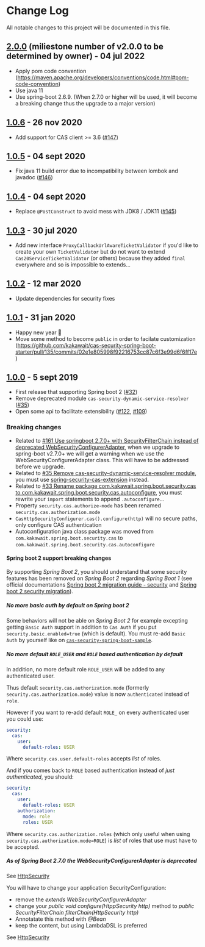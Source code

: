 # Change Log

All notable changes to this project will be documented in this file.

## [2.0.0](https://github.com/kakawait/cas-security-spring-boot-starter/milestones) (miliestone number of v2.0.0 to be determined by owner) - 04 jul 2022

- Apply pom code convention (https://maven.apache.org/developers/conventions/code.html#pom-code-convention)
- Use java 11
- Use spring-boot 2.6.9. (When 2.7.0 or higher will be used, it will become a breaking change thus the upgrade to a major version)

## [1.0.6](https://github.com/kakawait/cas-security-spring-boot-starter/milestone/28) - 26 nov 2020

- Add support for CAS client >= 3.6 ([#147](https://github.com/kakawait/cas-security-spring-boot-starter/issues/147))

## [1.0.5](https://github.com/kakawait/cas-security-spring-boot-starter/milestone/28) - 04 sept 2020

- Fix java 11 build error due to incompatibility between lombok and javadoc ([#146](https://github.com/kakawait/cas-security-spring-boot-starter/issues/146))

## [1.0.4](https://github.com/kakawait/cas-security-spring-boot-starter/milestone/27) - 04 sept 2020

- Replace `@PostConstruct` to avoid mess with JDK8 / JDK11 ([#145](https://github.com/kakawait/cas-security-spring-boot-starter/issues/145))

## [1.0.3](https://github.com/kakawait/cas-security-spring-boot-starter/milestone/26) - 30 jul 2020

- Add new interface `ProxyCallbackUrlAwareTicketValidator` if you'd like to create your own `TicketValidator` but do not
want to extend `Cas20ServiceTicketValidator` (or others) because they added `final` everywhere and so is impossible
to extends...

## [1.0.2](https://github.com/kakawait/cas-security-spring-boot-starter/milestone/25) - 12 mar 2020

- Update dependencies for security fixes

## [1.0.1](https://github.com/kakawait/cas-security-spring-boot-starter/milestone/24) - 31 jan 2020

- Happy new year :tada:
- Move some method to become `public` in order to facilate customization (https://github.com/kakawait/cas-security-spring-boot-starter/pull/135/commits/02e1e805998f92216753cc87c6f3e99d6f6ff17e)

## [1.0.0](https://github.com/kakawait/cas-security-spring-boot-starter/milestone/9) - 5 sept 2019

- First release that supporting Spring boot 2 ([#32](https://github.com/kakawait/cas-security-spring-boot-starter/issues/32))
- Remove deprecated module `cas-security-dynamic-service-resolver` ([#35](https://github.com/kakawait/cas-security-spring-boot-starter/issues/35))
- Open some api to facilitate extensibility ([#122](https://github.com/kakawait/cas-security-spring-boot-starter/pull/122), [#109](https://github.com/kakawait/cas-security-spring-boot-starter/pull/109))

### Breaking changes

- Related to [#161 Use springboot 2.7.0+ with SecurityFilterChain instead of deprecated WebSecurityConfigurerAdapter](https://github.com/kakawait/cas-security-spring-boot-starter/issues/161), when we upgrade to spring-boot v2.7.0+ we will get a warning when we use the WebSecurityConfigurerAdapter class. This will have to be addressed before we upgrade.
- Related to [#35 Remove cas-security-dynamic-service-resolver module](https://github.com/kakawait/cas-security-spring-boot-starter/issues/35), you must use [spring-security-cas-extension](https://github.com/kakawait/cas-security-spring-boot-starter/tree/master/spring-security-cas-extension) instead.
- Related to [#33
Rename package com.kakawait.spring.boot.security.cas to com.kakawait.spring.boot.security.cas.autoconfigure](https://github.com/kakawait/cas-security-spring-boot-starter/issues/33), you must rewrite your `import` statements to append `.autoconfigure.`.
- Property `security.cas.authorize-mode` has been renamed `security.cas.authorization.mode`
- `CasHttpSecurityConfigurer.cas().configure(http)` will no secure paths, only configure CAS authentication
- Autoconfiguration java class package was moved from `com.kakawait.spring.boot.security.cas` to `com.kakawait.spring.boot.security.cas.autoconfigure`

#### Spring boot 2 support breaking changes

By supporting _Spring Boot 2_, you should understand that some security features has been removed on _Spring Boot 2_ regarding _Spring Boot 1_ (see official documentations [Spring boot 2 migration guide - security](https://github.com/spring-projects/spring-boot/wiki/Spring-Boot-2.0-Migration-Guide#security) and [Spring boot 2 security migration](https://github.com/spring-projects/spring-boot/wiki/Spring-Boot-Security-2.0)).

##### No more basic auth by default on Spring boot 2

Some behaviors will not be able on _Spring Boot 2_ for example excepting getting `Basic Auth` support in addition to `Cas Auth` if you put `security.basic.enabled=true` (which is default). You must re-add `Basic Auth` by yourself like on [`cas-security-spring-boot-sample`](https://github.com/kakawait/cas-security-spring-boot-starter/blob/develop/cas-security-spring-boot-sample/src/main/java/com/kakawait/sample/CasSecuritySpringBootSampleApplication.java#L157).

##### No more default `ROLE_USER` and `ROLE` based authentication by default

In addition, no more default role `ROLE_USER` will be added to any authenticated user.

Thus default `security.cas.authorization.mode` (formerly `security.cas.authorization.mode`) value is now `authenticated` instead of `role`.

However if you want to re-add default `ROLE_` on every authenticated user you could use:

```yml
security:
  cas:
    user:
      default-roles: USER
```

Where `security.cas.user.default-roles` accepts _list_ of roles.

And if you comes back to `ROLE` based authentication instead of _just authenticated_, you should:

```yml
security:
  cas:
    user:
      default-roles: USER
    authorization:
      mode: role
      roles: USER
```

Where `security.cas.authorization.roles` (which only useful when using `security.cas.authorization.mode=ROLE`) is _list_ of roles that use must have to be accepted.

##### As of _Spring Boot 2.7.0_ the WebSecurityConfigurerAdapter is deprecated

See [HttpSecurity](https://docs.spring.io/spring-security/reference/servlet/configuration/java.html#jc-httpsecurity)

You will have to change your application SecurityConfiguration:
* remove the _extends WebSecurityConfigurerAdapter_
* change your _public void configure(HtppSecurity http)_ method to _public SecurityFilterChain filterChain(HttpSecurity http)_
* Annotatate this method with _@Bean_
* keep the content, but using LambdaDSL is preferred

See [HttpSecurity](https://docs.spring.io/spring-security/reference/servlet/configuration/java.html#jc-httpsecurity)
